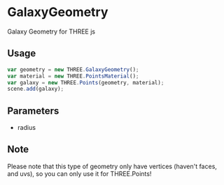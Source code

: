 # GalaxyGeometry
Galaxy Geometry for THREE js

## Usage

```javascript
var geometry = new THREE.GalaxyGeometry();
var material = new THREE.PointsMaterial();
var galaxy = new THREE.Points(geometry, material);
scene.add(galaxy);
```

## Parameters

* radius

## Note

Please note that this type of geometry only have vertices (haven't faces, and uvs), so you can only use it for THREE.Points!
